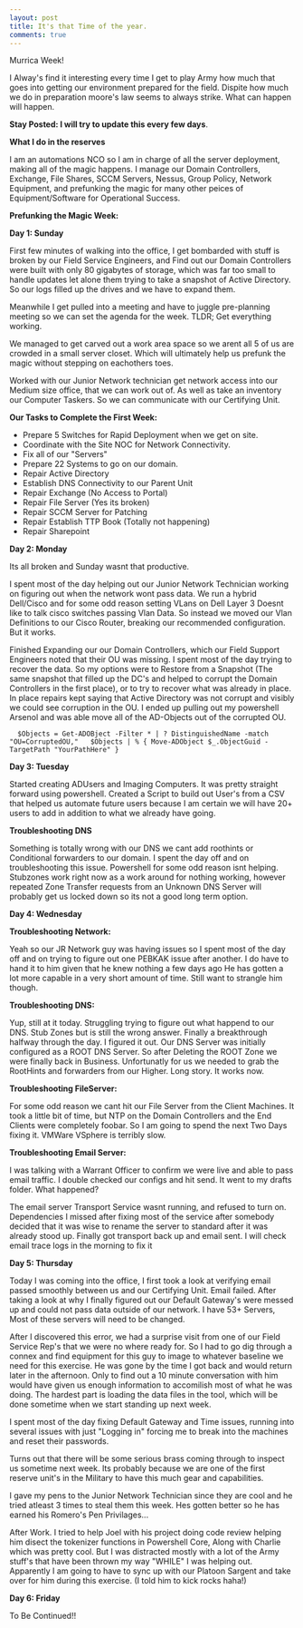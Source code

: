 ```yaml
---
layout: post
title: It's that Time of the year.
comments: true
---
```

Murrica Week!


I Alway's find it interesting every time I get to play Army how much that goes into getting our environment prepared for the field. Dispite how much we do in preparation moore's law seems to always strike. What can happen will happen.


__Stay Posted: I will try to update this every few days__.


__What I do in the reserves__

I am an automations NCO so I am in charge of all the server deployment, making all of the magic happens. I manage our Domain Controllers, Exchange, File Shares, SCCM Servers, Nessus, Group Policy, Network Equipment, and prefunking the magic for many other peices of Equipment/Software for Operational Success.


__Prefunking the Magic Week:__

__Day 1: Sunday__

First few minutes of walking into the office, I get bombarded with stuff is broken by our Field Service Engineers, and Find out our Domain Controllers were built with only 80 gigabytes of storage, which was far too small to handle updates let alone them trying to take a snapshot of Active Directory. So our logs filled up the drives and we have to expand them.

Meanwhile I get pulled into a meeting and have to juggle pre-planning meeting so we can set the agenda for the week.
TLDR; Get everything working.

We managed to get carved out a work area space so we arent all 5 of us are crowded in a small server closet. Which will ultimately help us prefunk the magic without stepping on eachothers toes.

Worked with our Junior Network technician get network access into our Medium size office, that we can work out of. As well as take an inventory our Computer Taskers. So we can communicate with our Certifying Unit.

__Our Tasks to Complete the First Week:__

* Prepare 5 Switches for Rapid Deployment when we get on site.
* Coordinate with the Site NOC for Network Connectivity.
* Fix all of our "Servers"
* Prepare 22 Systems to go on our domain.
* Repair Active Directory
* Establish DNS Connectivity to our Parent Unit
* Repair Exchange (No Access to Portal)
* Repair File Server (Yes its broken)
* Repair SCCM Server for Patching
* Repair Establish TTP Book (Totally not happening)
* Repair Sharepoint
        
__Day 2: Monday__

Its all broken and Sunday wasnt that productive.  
  
I spent most of the day helping out our Junior Network Technician working on figuring out when the network wont pass data. We run a hybrid Dell/Cisco and for some odd reason setting VLans on Dell Layer 3 Doesnt like to talk cisco switches passing Vlan Data. So instead we moved our Vlan Definitions to our Cisco Router, breaking our recommended configuration. But it works.  
  
Finished Expanding our our Domain Controllers, which our Field Support Engineers noted that their OU was missing. I spent most of the day trying to recover the data. So my options were to Restore from a Snapshot (The same snapshot that filled up the DC's and helped to corrupt the Domain Controllers in the first place), or to try to recover what was already in place.
In place repairs kept saying that Active Directory was not corrupt and visibly we could see corruption in the OU. I ended up pulling out my powershell Arsenol and was able move all of the AD-Objects out of the corrupted OU.  
  

`  
$Objects = Get-ADOBject -Filter * | ? DistinguishedName -match "OU=CorruptedOU,"  
$Objects | % { Move-ADObject $_.ObjectGuid -TargetPath "YourPathHere" }  
`
  
__Day 3: Tuesday__

Started creating ADUsers and Imaging Computers. It was pretty straight forward using powershell. Created a Script to build out User's from a CSV that helped us automate future users because I am certain we will have 20+ users to add in addition to what we already have going.  
  

__Troubleshooting DNS__

Something is totally wrong with our DNS we cant add roothints or Conditional forwarders to our domain. I spent the day off and on troubleshooting this issue. Powershell for some odd reason isnt helping. Stubzones work right now as a work around for nothing working, however repeated Zone Transfer requests from an Unknown DNS Server will probably get us locked down so its not a good long term option.  
  
__Day 4: Wednesday__

__Troubleshooting Network:__

Yeah so our JR Network guy was having issues so I spent most of the day off and on trying to figure out one PEBKAK issue after another. I do have to hand it to him given that he knew nothing a few days ago He has gotten a lot more capable in a very short amount of time. Still want to strangle him though.  
  
__Troubleshooting DNS:__

Yup, still at it today. Struggling trying to figure out what happend to our DNS. Stub Zones but is still the wrong answer. Finally a breakthrough halfway through the day. I figured it out. Our DNS Server was initially configured as a ROOT DNS Server. So after Deleting the ROOT Zone we were finally back in Business. Unfortunatly for us we needed to grab the RootHints and forwarders from our Higher. Long story. It works now.  
  
__Troubleshooting FileServer:__

For some odd reason we cant hit our File Server from the Client Machines. It took a little bit of time, but NTP on the Domain Controllers and the End Clients were completely foobar. So I am going to spend the next Two Days fixing it. VMWare VSphere is terribly slow.  
  
__Troubleshooting Email Server:__

I was talking with a Warrant Officer to confirm we were live and able to pass email traffic. I double checked our configs and hit send. It went to my drafts folder. What happened?  
  
The email server Transport Service wasnt running, and refused to turn on. Dependencies I missed after fixing most of the service after somebody decided that it was wise to rename the server to standard after it was already stood up. Finally got transport back up and email sent. I will check email trace logs in the morning to fix it  
  
__Day 5: Thursday__

Today I was coming into the office, I first took a look at verifying email passed smoothly between us and our Certifying Unit. Email failed. After taking a look at why I finally figured out our Default Gateway's were messed up and could not pass data outside of our network. I have 53+ Servers, Most of these servers will need to be changed.

After I discovered this error, we had a surprise visit from one of our Field Service Rep's that we were no where ready for. So I had to go dig through a connex and find equipment for this guy to image to whatever baseline we need for this exercise. He was gone by the time I got back and would return later in the afternoon. Only to find out a 10 minute conversation with him would have given us enough information to accomilish most of what he was doing. The hardest part is loading the data files in the tool, which will be done sometime when we start standing up next week.

I spent most of the day fixing Default Gateway and Time issues, running into several issues with just "Logging in" forcing me to break into the machines and reset their passwords.

Turns out that there will be some serious brass coming through to inspect us sometime next week. Its probably because we are one of the first reserve unit's in the Military to have this much gear and capabilities.

I gave my pens to the Junior Network Technician since they are cool and he tried atleast 3 times to steal them this week. Hes gotten better so he has earned his Romero's Pen Privilages... 

After Work. 
I tried to help Joel with his project doing code review helping him disect the tokenizer functions in Powershell Core, Along with Charlie which was pretty cool. But I was distracted mostly with a lot of the Army stuff's that have been thrown my way "WHILE" I was helping out. Apparently I am going to have to sync up with our Platoon Sargent and take over for him during this exercise. (I told him to kick rocks haha!) 

__Day 6: Friday__

To Be Continued!!